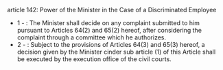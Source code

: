 article 142: Power of the Minister in the Case of a Discriminated Employee

<ul>
			<li>1 - : The Minister shall decide on any complaint submitted to him pursuant to Articles 64(2) and 65(2) hereof, after considering the complaint through a committee which he authorizes.<ul>
			</ul></li>			<li>2 - : Subject to the provisions of Articles 64(3) and 65(3) hereof, a decision given by the Minister cinder sub article (1) of this Article shall be executed by the execution office of the civil courts.<ul>
			</ul></li></ul>